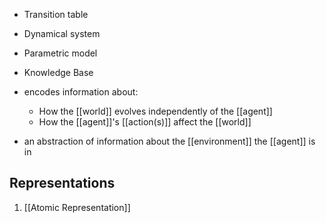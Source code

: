 - Transition table
- Dynamical system
- Parametric model
- Knowledge Base

- encodes information about:
	- How the [[world]] evolves independently of the [[agent]]
	- How the [[agent]]'s [[action(s)]] affect the [[world]]
- an abstraction of information about the [[environment]] the [[agent]] is in

## Representations
1. [[Atomic Representation]]